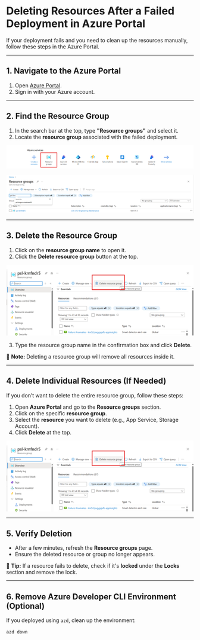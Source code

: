 # Deleting Resources After a Failed Deployment in Azure Portal

If your deployment fails and you need to clean up the resources manually, follow these steps in the Azure Portal.

---

## **1. Navigate to the Azure Portal**
1. Open [Azure Portal](https://portal.azure.com/).
2. Sign in with your Azure account.

---

## **2. Find the Resource Group**
1. In the search bar at the top, type **"Resource groups"** and select it.
2. Locate the **resource group** associated with the failed deployment.

![Resource Groups](./docs/Images/ReadMe/resourcegroup.png)

![Resource Groups](./docs/Images/ReadMe/resource-groups.png)

---

## **3. Delete the Resource Group**
1. Click on the **resource group name** to open it.
2. Click the **Delete resource group** button at the top.

![Delete Resource Group](./docs/Images/ReadMe/DeleteRG.png)

3. Type the resource group name in the confirmation box and click **Delete**.

📌 **Note:** Deleting a resource group will remove all resources inside it.

---

## **4. Delete Individual Resources (If Needed)**
If you don’t want to delete the entire resource group, follow these steps:

1. Open **Azure Portal** and go to the **Resource groups** section.
2. Click on the specific **resource group**.
3. Select the **resource** you want to delete (e.g., App Service, Storage Account).
4. Click **Delete** at the top.

![Delete Individual Resource](./docs/Images/ReadMe/DeleteRG.png)

---

## **5. Verify Deletion**
- After a few minutes, refresh the **Resource groups** page.
- Ensure the deleted resource or group no longer appears.

📌 **Tip:** If a resource fails to delete, check if it's **locked** under the **Locks** section and remove the lock.

---

## **6. Remove Azure Developer CLI Environment (Optional)**
If you deployed using `azd`, clean up the environment:

```sh
azd down
